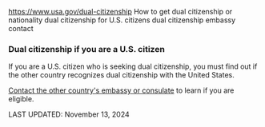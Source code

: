 

https://www.usa.gov/dual-citizenship
How to get dual citizenship or nationality
dual citizenship for U.S. citizens
dual citizenship embassy contact

### Dual citizenship if you are a U.S. citizen

If you are a U.S. citizen who is seeking dual citizenship, you must find out if the other country recognizes dual citizenship with the United States.

[Contact the other country's embassy or consulate](https://travel.state.gov/content/travel/en/consularnotification/ConsularNotificationandAccess.html)
to learn if you are eligible.

LAST UPDATED:
November 13, 2024
